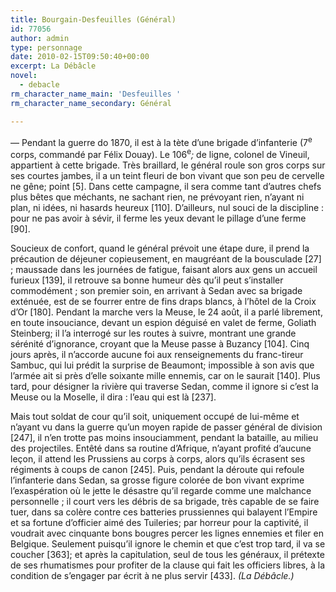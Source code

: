 ```yaml
---
title: Bourgain-Desfeuilles (Général)
id: 77056
author: admin
type: personnage
date: 2010-02-15T09:50:40+00:00
excerpt: La Débâcle
novel:
  - debacle
rm_character_name_main: 'Desfeuilles '
rm_character_name_secondary: Général

---
```

— Pendant la guerre do 1870, il est à la tète d&rsquo;une brigade d&rsquo;infanterie (7<sup>e</sup> corps, commandé par Félix Douay). Le 106<sup>e</sup>_;_ de ligne, colonel de Vineuil, appartient à cette brigade. Très braillard, le général roule son gros corps sur ses courtes jambes, il a un teint fleuri de bon vivant que son peu de cervelle ne gêne; point [5]. Dans cette campagne, il sera comme tant d&rsquo;autres chefs plus bêtes que méchants, ne sachant rien, ne prévoyant rien, n&rsquo;ayant ni plan, ni idées, ni hasards heureux [110]. D&rsquo;ailleurs, nul souci de la discipline : pour ne pas avoir à sévir, il ferme les yeux devant le pillage d&rsquo;une ferme [90].

Soucieux de confort, quand le général prévoit une étape dure, il prend la précaution de déjeuner copieusement, en maugréant de la bousculade [27] ; maussade dans les journées de fatigue, faisant alors aux gens un accueil furieux [139], il retrouve sa bonne humeur dès qu&rsquo;il peut s&rsquo;installer commodément ; son premier soin, en arrivant à Sedan avec sa brigade exténuée, est de se fourrer entre de fins draps blancs, à l&rsquo;hôtel de la Croix d&rsquo;Or [180]. Pendant la marche vers la Meuse, le 24 août, il a parlé librement, en toute insouciance, devant un espion déguisé en valet de ferme, Goliath Steinberg; il l&rsquo;a interrogé sur les routes à suivre, montrant une grande sérénité d&rsquo;ignorance, croyant que la Meuse passe à Buzancy [104]. Cinq jours après, il n&rsquo;accorde aucune foi aux renseignements du franc-tireur Sambuc, qui lui prédit la surprise de Beaumont; impossible à son avis que l&rsquo;armée ait si près d&rsquo;elle soixante mille ennemis, car on le saurait [140]. Plus tard, pour désigner la rivière qui traverse Sedan, comme il ignore si c&rsquo;est la Meuse ou la Moselle, il dira : l&rsquo;eau qui est là [237].

Mais tout soldat de cour qu&rsquo;il soit, uniquement occupé de lui-même et n&rsquo;ayant vu dans la guerre qu&rsquo;un moyen rapide de passer général de division [247], il n&rsquo;en trotte pas moins insouciamment, pendant la bataille, au milieu des projectiles. Entêté dans sa routine d&rsquo;Afrique, n&rsquo;ayant profité d&rsquo;aucune leçon, il attend les Prussiens au corps à corps, alors qu&rsquo;ils écrasent ses régiments à coups de canon [245]. Puis, pendant la déroute qui refoule l&rsquo;infanterie dans Sedan, sa grosse figure colorée de bon vivant exprime l&rsquo;exaspération où le jette le désastre qu&rsquo;il regarde comme une malchance personnelle ; il court vers les débris de sa brigade, très capable de se faire tuer, dans sa colère contre ces batteries prussiennes qui balayent l&rsquo;Empire et sa fortune d&rsquo;officier aimé des Tuileries; par horreur pour la captivité, il voudrait avec cinquante bons bougres percer les lignes ennemies et filer en Belgique. Seulement puisqu&rsquo;il ignore le chemin et que c&rsquo;est trop tard, il va se coucher [363]; et après la capitulation, seul de tous les généraux, il prétexte de ses rhumatismes pour profiter de la clause qui fait les officiers libres, à la condition de s&rsquo;engager par écrit à ne plus servir [433]. _(La Débâcle.)_